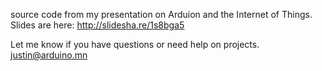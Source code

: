 source code from my presentation on Arduion and the Internet of Things. Slides are here: http://slidesha.re/1s8bga5

Let me know if you have questions or need help on projects. justin@arduino.mn


